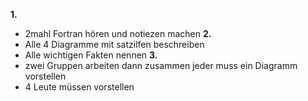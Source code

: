**1.**
- 2mahl Fortran hören und notiezen machen
**2.**
- Alle 4 Diagramme mit satzilfen beschreiben
- Alle wichtigen Fakten nennen
**3.**
- zwei Gruppen arbeiten dann zusammen jeder muss ein Diagramm vorstellen 
- 4 Leute müssen vorstellen

#### 